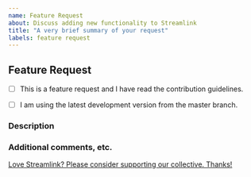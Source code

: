 ```yaml
---
name: Feature Request
about: Discuss adding new functionality to Streamlink
title: "A very brief summary of your request"
labels: feature request
---
```


<!-- 
Thanks for filing a feature request!
USE THE TEMPLATE. Otherwise your feature request may be rejected.

First, see the contribution guidelines:
https://github.com/streamlink/streamlink/blob/master/CONTRIBUTING.md#contributing-to-streamlink

Open a plugin request if you're requesting a new plugin instead of a new feature.

Also check the list of open and closed feature requests:
https://github.com/streamlink/streamlink/issues?q=is%3Aissue+label%3A%22feature+request%22

Please see the text preview to avoid unnecessary formatting errors.
-->


## Feature Request

<!-- Replace the space character between the square brackets with an x in order to check the boxes -->
- [ ] This is a feature request and I have read the contribution guidelines.
- [ ] I am using the latest development version from the master branch.


### Description

<!-- Explain the feature as clearly as you can. What is it, how would you expect it to work, and what value does it bring to Streamlink? -->



### Additional comments, etc.



[Love Streamlink? Please consider supporting our collective. Thanks!](https://opencollective.com/streamlink/donate)
